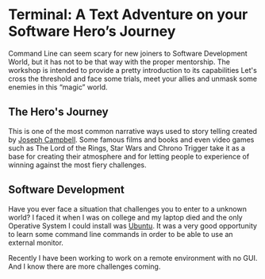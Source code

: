 # Terminal: A Text Adventure on your Software Hero’s Journey
Command Line can seem scary for new joiners to Software Development World, 
but it has not to be that way with the proper mentorship. 
The workshop is intended to provide a pretty introduction to its capabilities 
Let's cross the threshold and face some trials, meet your allies and unmask some enemies in this “magic” world.

## The Hero's Journey
This is one of the most common narrative ways used to story telling created by [Joseph Campbell](https://en.wikipedia.org/wiki/Hero%27s_journey#:~:text=In%20narratology%20and%20comparative%20mythology,comes%20home%20changed%20or%20transformed.). 
Some famous films and books and even video games such as The Lord of the Rings, Star Wars and Chrono Trigger 
take it as a base for creating their atmosphere and for letting people to experience of winning against the most fiery challenges.

## Software Development
Have you ever face a situation that challenges you to enter to a unknown world?
I faced it when I was on college and my laptop died and the only Operative System I could install was [Ubuntu](https://ubuntu.com/).
It was a very good opportunity to learn some command line commands in order to be able to use an external monitor.

Recently I have been working to work on a remote environment with no GUI. And I know there are more challenges coming.




